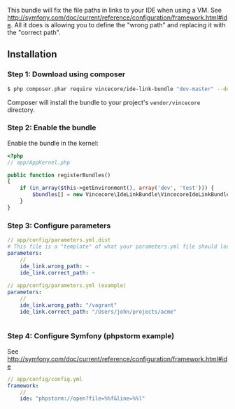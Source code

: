 This bundle will fix the file paths in links to your IDE when using a VM. See http://symfony.com/doc/current/reference/configuration/framework.html#ide. All it does is allowing you to define the "wrong path" and replacing it with the "correct path".

## Installation
### Step 1: Download using composer

``` bash
$ php composer.phar require vincecore/ide-link-bundle "dev-master" --dev
```

Composer will install the bundle to your project's `vendor/vincecore` directory.

### Step 2: Enable the bundle

Enable the bundle in the kernel:

``` php
<?php
// app/AppKernel.php

public function registerBundles()
{
    if (in_array($this->getEnvironment(), array('dev', 'test'))) {
        $bundles[] = new Vincecore\IdeLinkBundle\VincecoreIdeLinkBundle();
    }
}
```

### Step 3: Configure parameters

``` yml
// app/config/parameters.yml.dist
# This file is a "template" of what your parameters.yml file should look like
parameters:
    //
    ide_link.wrong_path: ~
    ide_link.correct_path: ~
    
// app/config/parameters.yml (example)
parameters:
    //
    ide_link.wrong_path: "/vagrant"
    ide_link.correct_path: "/Users/john/projects/acme"
    
```

### Step 4: Configure Symfony (phpstorm example)
See http://symfony.com/doc/current/reference/configuration/framework.html#ide
``` yml
// app/config/config.yml
framework:
    //
    ide: "phpstorm://open?file=%%f&line=%%l"
```
